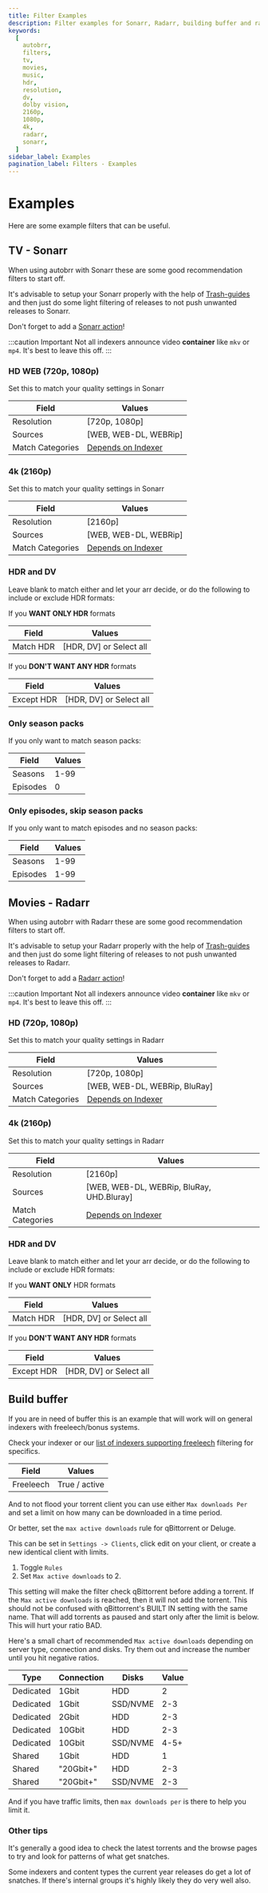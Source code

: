 ```yaml
---
title: Filter Examples
description: Filter examples for Sonarr, Radarr, building buffer and ratio.
keywords:
  [
    autobrr,
    filters,
    tv,
    movies,
    music,
    hdr,
    resolution,
    dv,
    dolby vision,
    2160p,
    1080p,
    4k,
    radarr,
    sonarr,
  ]
sidebar_label: Examples
pagination_label: Filters - Examples
---
```


# Examples

Here are some example filters that can be useful.

## TV - Sonarr

When using autobrr with Sonarr these are some good recommendation filters to start off.

It's advisable to setup your Sonarr properly with the help of [Trash-guides](https://trash-guides.info) and then just do some light filtering of releases to not push unwanted releases to Sonarr.

Don't forget to add a [Sonarr action](./filters/actions#radarr-sonarr-lidarr-readarr-and-whisparr)!

:::caution Important
Not all indexers announce video **container** like `mkv` or `mp4`. It's best to leave this off.
:::

### HD WEB (720p, 1080p)

Set this to match your quality settings in Sonarr

| Field            | Values                                |
| ---------------- | ------------------------------------- |
| Resolution       | [720p, 1080p]                         |
| Sources          | [WEB, WEB-DL, WEBRip]                 |
| Match Categories | [Depends on Indexer](./categories.md) |

### 4k (2160p)

Set this to match your quality settings in Sonarr

| Field            | Values                                |
| ---------------- | ------------------------------------- |
| Resolution       | [2160p]                               |
| Sources          | [WEB, WEB-DL, WEBRip]                 |
| Match Categories | [Depends on Indexer](./categories.md) |

### HDR and DV

Leave blank to match either and let your arr decide, or do the following to include or exclude HDR formats:

If you **WANT ONLY HDR** formats

| Field     | Values                  |
| --------- | ----------------------- |
| Match HDR | [HDR, DV] or Select all |

If you **DON'T WANT ANY HDR** formats

| Field      | Values                  |
| ---------- | ----------------------- |
| Except HDR | [HDR, DV] or Select all |

### Only season packs

If you only want to match season packs:

| Field    | Values |
| -------- | ------ |
| Seasons  | 1-99   |
| Episodes | 0      |

### Only episodes, skip season packs

If you only want to match episodes and no season packs:

| Field    | Values |
| -------- | ------ |
| Seasons  | 1-99   |
| Episodes | 1-99   |

## Movies - Radarr

When using autobrr with Radarr these are some good recommendation filters to start off.

It's advisable to setup your Radarr properly with the help of [Trash-guides](https://trash-guides.info) and then just do some light filtering of releases to not push unwanted releases to Radarr.

Don't forget to add a [Radarr action](./filters/actions#radarr-sonarr-lidarr-and-whisparr)!

:::caution Important
Not all indexers announce video **container** like `mkv` or `mp4`. It's best to leave this off.
:::

### HD (720p, 1080p)

Set this to match your quality settings in Radarr

| Field            | Values                             |
| ---------------- | ---------------------------------- |
| Resolution       | [720p, 1080p]                      |
| Sources          | [WEB, WEB-DL, WEBRip, BluRay]      |
| Match Categories | [Depends on Indexer](./categories) |

### 4k (2160p)

Set this to match your quality settings in Radarr

| Field            | Values                                    |
| ---------------- | ----------------------------------------- |
| Resolution       | [2160p]                                   |
| Sources          | [WEB, WEB-DL, WEBRip, BluRay, UHD.Bluray] |
| Match Categories | [Depends on Indexer](./categories)        |

### HDR and DV

Leave blank to match either and let your arr decide, or do the following to include or exclude HDR formats:

If you **WANT ONLY** HDR formats

| Field     | Values                  |
| --------- | ----------------------- |
| Match HDR | [HDR, DV] or Select all |

If you **DON'T WANT ANY HDR** formats

| Field      | Values                  |
| ---------- | ----------------------- |
| Except HDR | [HDR, DV] or Select all |

## Build buffer

If you are in need of buffer this is an example that will work will on general indexers with freeleech/bonus systems.

Check your indexer or our [list of indexers supporting freeleech](./filters/freeleech) filtering for specifics.

| Field     | Values        |
| --------- | ------------- |
| Freeleech | True / active |

And to not flood your torrent client you can use either `Max downloads Per` and set a limit on how many can be downloaded in a time period.

Or better, set the `max active downloads` rule for qBittorrent or Deluge.

This can be set in `Settings -> Clients`, click edit on your client, or create a new identical client with limits.

1. Toggle `Rules`
2. Set `Max active downloads` to 2.

This setting will make the filter check qBittorrent before adding a torrent. If the `Max active downloads` is reached, then it will not add the torrent.
This should not be confused with qBittorrent's BUILT IN setting with the same name. That will add torrents as paused and start only after the limit is below. This will hurt your ratio BAD.

Here's a small chart of recommended `Max active downloads` depending on server type, connection and disks. Try them out and increase the number until you hit negative ratios.

| Type      | Connection | Disks    | Value |
| --------- | ---------- | -------- | ----- |
| Dedicated | 1Gbit      | HDD      | 2     |
| Dedicated | 1Gbit      | SSD/NVME | 2-3   |
| Dedicated | 2Gbit      | HDD      | 2-3   |
| Dedicated | 10Gbit     | HDD      | 2-3   |
| Dedicated | 10Gbit     | SSD/NVME | 4-5+  |
| Shared    | 1Gbit      | HDD      | 1     |
| Shared    | "20Gbit+"  | HDD      | 2-3   |
| Shared    | "20Gbit+"  | SSD/NVME | 2-3   |

And if you have traffic limits, then `max downloads per` is there to help you limit it.

### Other tips

It's generally a good idea to check the latest torrents and the browse pages to try and look for patterns of what get snatches.

Some indexers and content types the current year releases do get a lot of snatches. If there's internal groups it's highly likely they do very well also.
